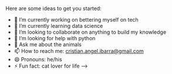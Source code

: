 Here are some ideas to get you started:

- 🔭 I’m currently working on bettering myself on tech
- 🌱 I’m currently learning data science 
- 👯 I’m looking to collaborate on anything to build my knowledge 
- 🤔 I’m looking for help with python
- 💬 Ask me about the animals 
- 📫 How to reach me: cristian.angel.ibarra@gmail.com
- 😄 Pronouns: he/his
- ⚡ Fun fact: cat lover for life 
-->
